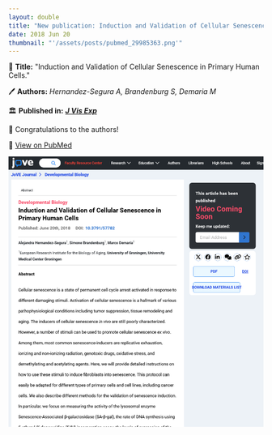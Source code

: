 ```yaml
---
layout: double
title: "New publication: Induction and Validation of Cellular Senescence in Primary Human Cells"
date: 2018 Jun 20
thumbnail: "'/assets/posts/pubmed_29985363.png'"
---
```

📖 <strong>Title:</strong> "Induction and Validation of Cellular Senescence in Primary Human Cells."  

🖊️ <strong>Authors:</strong> <em>Hernandez-Segura A, Brandenburg S, Demaria M</em>  

🏛️ <strong>Published in:</strong> <em><strong><ins>J Vis Exp</ins></strong></em>  

🎉 Congratulations to the authors!  

🔗 <a href="https://pubmed.ncbi.nlm.nih.gov/29985363/">View on PubMed</a>  

![Publication Image](/assets/posts/pubmed_29985363.png)

